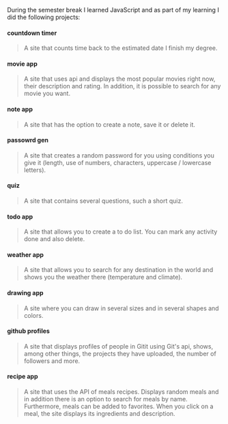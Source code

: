 During the semester break I learned JavaScript and as part of my learning I did the following projects:

#### countdown timer

> A site that counts time back to the estimated date I finish my degree.

#### movie app

> A site that uses api and displays the most popular movies right now, their description and rating. In addition, it is possible to search for any movie you want.

#### note app

> A site that has the option to create a note, save it or delete it.

#### passowrd gen

> A site that creates a random password for you using conditions you give it (length, use of numbers, characters, uppercase / lowercase letters).

#### quiz

> A site that contains several questions, such a short quiz.

#### todo app

> A site that allows you to create a to do list. You can mark any activity done and also delete.

#### weather app

> A site that allows you to search for any destination in the world and shows you the weather there (temperature and climate).

#### drawing app

> A site where you can draw in several sizes and in several shapes and colors.

#### github profiles

> A site that displays profiles of people in Gitit using Git's api, shows, among other things, the projects they have uploaded, the number of followers and more.

#### recipe app

> A site that uses the API of meals recipes. Displays random meals and in addition there is an option to search for meals by name. Furthermore, meals can be added to favorites. When you click on a meal, the site displays its ingredients and description.
